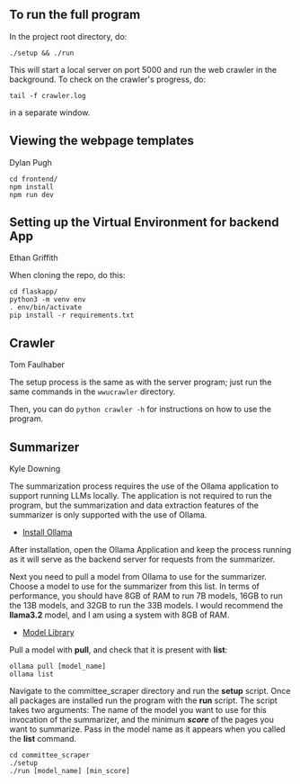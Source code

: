 ## To run the full program

In the project root directory, do:
```
./setup && ./run
```

This will start a local server on port 5000 and run the web crawler in the background. To check on the crawler's progress, do:
```
tail -f crawler.log
```
in a separate window.

## Viewing the webpage templates
Dylan Pugh

```
cd frontend/
npm install
npm run dev
```

## Setting up the Virtual Environment for backend App
Ethan Griffith

When cloning the repo, do this:
```
cd flaskapp/
python3 -m venv env
. env/bin/activate
pip install -r requirements.txt
```

## Crawler
Tom Faulhaber

The setup process is the same as with the server program; just run the same commands in the `wwucrawler` directory.

Then, you can do `python crawler -h` for instructions on how to use the program.

## Summarizer
Kyle Downing

The summarization process requires the use of the Ollama application to support
running LLMs locally. The application is not required to run the program, but the summarization
and data extraction features of the summarizer is only supported with the use of Ollama.

- [Install Ollama](https://ollama.com/download)

After installation, open the Ollama Application and keep the process running as it will serve
as the backend server for requests from the summarizer. 

Next you need to pull a model from Ollama to use for the summarizer. Choose a model to use for the 
summarizer from this list. In terms of performance, you should have 8GB of RAM to run
7B models, 16GB to run the 13B models, and 32GB to run the 33B models. I would recommend the **llama3.2** model, and I am using a system with 8GB of RAM.

- [Model Library](https://github.com/ollama/ollama?tab=readme-ov-file#model-library)

Pull a model with **pull**, and check that it is present with **list**:
```
ollama pull [model_name]
ollama list
```

Navigate to the committee_scraper directory and run the **setup** script. Once all packages are installed
run the program with the **run** script. The script takes two arguments: The name of the model you want to use
for this invocation of the summarizer, and the minimum ___score___ of the pages you want to summarize. Pass in the 
model name as it appears when you called the **list** command. 

```
cd committee_scraper
./setup
./run [model_name] [min_score]
```
